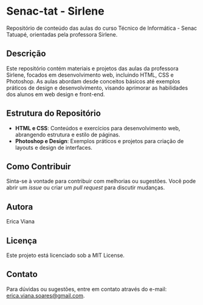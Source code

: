 # Senac-tat - Sirlene

Repositório de conteúdo das aulas do curso Técnico de Informática - Senac Tatuapé, orientadas pela professora Sirlene.

## Descrição

Este repositório contém materiais e projetos das aulas da professora Sirlene, focados em desenvolvimento web, incluindo HTML, CSS e Photoshop. As aulas abordam desde conceitos básicos até exemplos práticos de design e desenvolvimento, visando aprimorar as habilidades dos alunos em web design e front-end.

## Estrutura do Repositório

- **HTML e CSS**: Conteúdos e exercícios para desenvolvimento web, abrangendo estrutura e estilo de páginas.
- **Photoshop e Design**: Exemplos práticos e projetos para criação de layouts e design de interfaces.

## Como Contribuir

Sinta-se à vontade para contribuir com melhorias ou sugestões. Você pode abrir um *issue* ou criar um *pull request* para discutir mudanças.

## Autora

Erica Viana

## Licença

Este projeto está licenciado sob a MIT License.

## Contato

Para dúvidas ou sugestões, entre em contato através do e-mail: [erica.viana.soares@gmail.com](mailto:erica.viana.soares@gmail.com).

